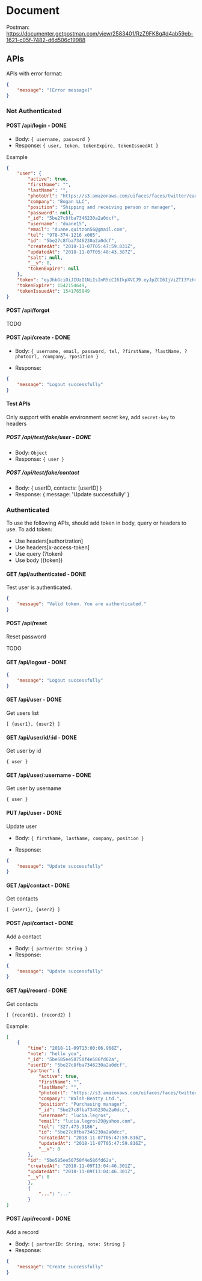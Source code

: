# Document

Postman: https://documenter.getpostman.com/view/2583401/RzZ9FK8g#d4ab59eb-1621-c05f-7482-d6d506c19988

## APIs

APIs with error format:

```json
{
    "message": "[Error message]"
}
```

### Not Authenticated

#### POST /api/login - DONE

+ Body: `{ username, password }`
+ Response: `{ user, token, tokenExpire, tokenIssuedAt }`

Example
```json
{
    "user": {
        "active": true,
        "firstName": "",
        "lastName": "",
        "photoUrl": "https://s3.amazonaws.com/uifaces/faces/twitter/carlosm/128.jpg",
        "company": "Bogan LLC",
        "position": "Shipping and receiving person or manager",
        "password": null,
        "_id": "5be27c8fba7346230a2a0dcf",
        "username": "duane15",
        "email": "duane.quitzon56@gmail.com",
        "tel": "978-374-1216 x005",
        "id": "5be27c8fba7346230a2a0dcf",
        "createdAt": "2018-11-07T05:47:59.831Z",
        "updatedAt": "2018-11-07T05:48:43.387Z",
        "salt": null,
        "__v": 0,
        "tokenExpire": null
    },
    "token": "eyJhbGciOiJIUzI1NiIsInR5cCI6IkpXVCJ9.eyJpZCI6IjViZTI3YzhmYmE3MzQ2MjMwYTJhMGRjZiIsInVzZXJuYW1lIjoiZHVhbmUxNSIsImlhdCI6MTU0MTc2NTg0OSwiZXhwIjoxNTQyMTU0NjQ5fQ.zhi2JDEfYTbqCliJKqf_ZokP4e5E0UCHpdUuCHXgTE4",
    "tokenExpire": 1542154649,
    "tokenIssuedAt": 1541765849
}
```

#### POST /api/forgot
TODO

#### POST /api/create - DONE

+ Body: `{ username, email, password, tel, ?firstName, ?lastName, ?photoUrl, ?company, ?position }`

+ Response: 
```json
{
    "message": "Logout successfully"
}
```


#### Test APIs
Only support with enable environment secret key, add `secret-key` to headers

##### POST /api/test/fake/user - DONE
+ Body: `Object`
+ Response: `{ user }`

##### POST /api/test/fake/contact
+ Body: { userID, contacts: [userID] }
+ Response: { message: 'Update successfully' }

### Authenticated

To use the following APIs, should add token in body, query or headers to use. To add token:

+ Use headers[authorization]
+ Use headers[x-access-token]
+ Use query (?token)
+ Use body ({token})

#### GET /api/authenticated - DONE
Test user is authenticated.

```json
{
    "message": "Valid token. You are authenticated."
}
```

#### POST /api/reset
Reset password

TODO

#### GET /api/logout - DONE
```json
{
    "message": "Logout successfully"
}
```

#### GET /api/user - DONE
Get users list

`[ {user1}, {user2} ]`

#### GET /api/user/id/:id - DONE
Get user by id

`{ user }`

#### GET /api/user/:username - DONE
Get user by username

`{ user }`

#### PUT /api/user - DONE
Update user

+ Body: `{ firstName, lastName, company, position }`

+ Response:
```json
{
    "message": "Update successfully"
}
```

#### GET /api/contact - DONE
Get contacts

`[ {user1}, {user2} ]`

#### POST /api/contact - DONE
Add a contact

+ Body: `{ partnerID: String }`
+ Response:
```json
{
    "message": "Update successfully"
}
```


#### GET /api/record - DONE
Get contacts

`[ {record1}, {record2} ]`

Example:

```json
[
    {
        "time": "2018-11-09T13:00:06.968Z",
        "note": "hello you",
        "_id": "5be585ee50750f4e586fd62a",
        "userID": "5be27c8fba7346230a2a0dcf",
        "partner": {
            "active": true,
            "firstName": "",
            "lastName": "",
            "photoUrl": "https://s3.amazonaws.com/uifaces/faces/twitter/clubb3rry/128.jpg",
            "company": "Walsh-Beatty Ltd.",
            "position": "Purchasing manager",
            "_id": "5be27c8fba7346230a2a0dcc",
            "username": "lucia.legros",
            "email": "lucia.legros29@yahoo.com",
            "tel": "327.473.9186",
            "id": "5be27c8fba7346230a2a0dcc",
            "createdAt": "2018-11-07T05:47:59.816Z",
            "updatedAt": "2018-11-07T05:47:59.816Z",
            "__v": 0
        },
        "id": "5be585ee50750f4e586fd62a",
        "createdAt": "2018-11-09T13:04:46.301Z",
        "updatedAt": "2018-11-09T13:04:46.301Z",
        "__v": 0
		},
		{
			"...": "..."
		}
]
```

#### POST /api/record - DONE
Add a record

+ Body: `{ partnerID: String, note: String }`
+ Response: 

```json
{
    "message": "Create successfully"
}
```
